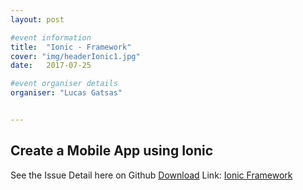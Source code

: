 ```yaml
---
layout: post

#event information
title:  "Ionic - Framework"
cover: "img/headerIonic1.jpg"
date:   2017-07-25

#event organiser details
organiser: "Lucas Gatsas"


---
```

<h2 class="section-heading">Create a Mobile App using Ionic</h2>





See the Issue Detail here on Github <a href="http://ionicframework.com/">Download</a> 
Link: <a href="http://ionicframework.com/">Ionic Framework</a> 





